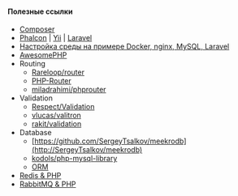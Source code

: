 #### Полезные ссылки
* [Composer](https://getcomposer.org/doc/00-intro.md)
* [Phalcon](https://phalcon.io/en-us) | [Yii](https://www.yiiframework.com/) | [Laravel](https://laravel.com/)
* [Настройка среды на примере Docker, nginx, MySQL, Laravel](https://www.digitalocean.com/community/tutorials/how-to-set-up-laravel-nginx-and-mysql-with-docker-compose-ru)
* [AwesomePHP](https://github.com/ziadoz/awesome-php)
* Routing
  * [Rareloop/router](https://github.com/Rareloop/router)
  * [PHP-Router](https://github.com/dannyvankooten/PHP-Router)
  * [miladrahimi/phprouter](https://github.com/miladrahimi/phprouter)
* Validation
  * [Respect/Validation](https://github.com/Respect/Validation)
  * [vlucas/valitron](https://github.com/vlucas/valitron)
  * [rakit/validation](https://github.com/rakit/validation)
* Database
  * [https://github.com/SergeyTsalkov/meekrodb](http://SergeyTsalkov/meekrodb)
  * [kodols/php-mysql-library](https://github.com/kodols/php-mysql-library)
  * [ORM](https://ru.wikipedia.org/wiki/%D0%A1%D0%BF%D0%B8%D1%81%D0%BE%D0%BA_ORM-%D0%B1%D0%B8%D0%B1%D0%BB%D0%B8%D0%BE%D1%82%D0%B5%D0%BA#PHP)
* [Redis & PHP](https://redislabs.com/lp/php-redis/)
* [RabbitMQ & PHP](https://www.rabbitmq.com/tutorials/tutorial-one-php.html)
